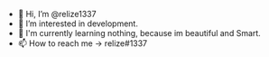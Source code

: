 - 👋 Hi, I’m @relize1337
- 👀 I’m interested in development.
- 🌱 I'm currently learning nothing, because im beautiful and Smart.
- 📫 How to reach me -> relize#1337

<!---
relize1337/relize1337 is a ✨ special ✨ repository because its `README.md` (this file) appears on your GitHub profile.
You can click the Preview link to take a look at your changes.
very krass.
--->
